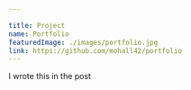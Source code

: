 ```yaml
---

title: Project
name: Portfolio
featuredImage: ./images/portfolio.jpg
link: https://github.com/mohall42/portfolio
---
```


I wrote this in the post 